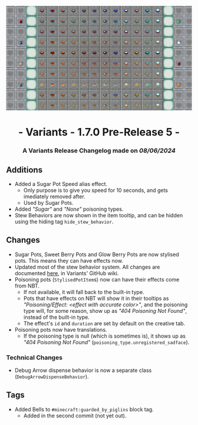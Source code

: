 ![Additions and Changes from 1.7.0 Pre-Release 5](ChangelogPhoto.png)

# <center>- Variants - 1.7.0 Pre-Release 5 -</center>
### <center>A Variants Release Changelog made on *08/06/2024*</center>

## Additions
- Added a Sugar Pot Speed alias effect.
  - Only purpose is to give you speed for 10 seconds, and gets imediately removed after.
  - Used by Sugar Pots.
- Added *"Sugar"* and *"None"* poisoning types.
- Stew Behaviors are now shown in the item tooltip, and can be hidden using the hiding tag `hide_stew_behavior`.

## Changes
- Sugar Pots, Sweet Berry Pots and Glow Berry Pots are now stylised pots. This means they can have effects now.
- Updated most of the stew behavior system. All changes are documented [here](https://github.com/Fabricio20106/Variants/wiki/Exponential-Stews-(After-1.7.0%E2%80%90pre5)), in Variants' GitHub wiki.
- Poisoning pots (`StylisedPotItem`s) now can have their effects come from NBT.
  - If not available, it will fall back to the built-in type.
  - Pots that have effects on NBT will show it in their tooltips as *"Poisoning/Effect: \<effect with accurate color>"*, and the poisoning type will, for some reason, show up as *"404 Poisoning Not Found"*, instead of the built-in type.
  - The effect's `id` and `duration` are set by default on the creative tab.
- Poisoning pots now have translations.
  - If the poisoning type is null (which is sometimes is), it shows up as *"404 Poisoning Not Found"* (`poisoning_type.unregistered_sadface`).

### Technical Changes
- Debug Arrow dispense behavior is now a separate class (`DebugArrowDispenseBehavior`).

## Tags
- Added Bells to `#minecraft:guarded_by_piglins` block tag.
  - Added in the second commit (not yet out).